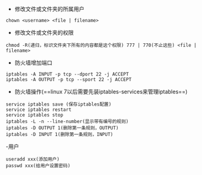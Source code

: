 - 修改文件或文件夹的所属用户
```
chown <username> <file | filename>
```
- 修改文件或文件夹的权限
```
chmod -R(递归，标识文件夹下所有的内容都是这个权限) 777 | 770(不止这些) <file | filename>
```
- 防火墙增加端口
```
iptables -A INPUT -p tcp --dport 22 -j ACCEPT
iptables -A OUTPUT -p tcp --sport 22 -j ACCEPT
```
- 防火墙操作(==linux 7以后需要先装iptables-services来管理iptables==)
```
service iptables save (保存iptables配置)
service iptables restart
service iptables stop
iptables -L -n --line-number(显示带有编号的规则)
iptables -D OUTPUT 1(删除第一条规则，OUTPUT)
iptables -D INPUT 1(删除第一条规则，INPUT)
```
-用户
```
useradd xxx(添加用户)
passwd xxx(给用户设置密码)
```